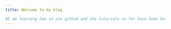 ```yaml
---
title: Welcome to my blog

#I am learning how to use github and the tutorials so far have been helpful.
---
```


